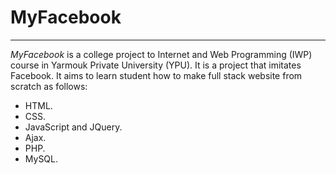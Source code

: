 # MyFacebook
---
*MyFacebook* is a college project to Internet and Web Programming (IWP) course in Yarmouk Private University (YPU). It is a project that imitates Facebook. It aims to learn student how to make full stack website from scratch as follows:
- HTML.
- CSS.
- JavaScript and JQuery.
- Ajax.
- PHP.
- MySQL.
